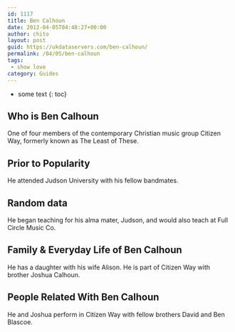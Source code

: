 ```yaml
---
id: 1117
title: Ben Calhoun
date: 2012-04-05T04:48:27+00:00
author: chito
layout: post
guid: https://ukdataservers.com/ben-calhoun/
permalink: /04/05/ben-calhoun
tags:
 - show love
category: Guides
---
```


* some text
{: toc}


## Who is  Ben Calhoun
                  
                  
                  
One of four members of the contemporary Christian music group Citizen Way, formerly known as The Least of These.
                  
                
                
                
## Prior to Popularity 
                  
                  
                  
He attended Judson University with his fellow bandmates.
                  
                
                
                
## Random data 
                  
                  
                  
He began teaching for his alma mater, Judson, and would also teach at Full Circle Music Co.
                  
                
                
                
## Family & Everyday Life of Ben Calhoun
                  
                  
                  
He has a daughter with his wife Alison. He is part of Citizen Way with brother Joshua Calhoun.
                  
                
                
                
## People Related With  Ben Calhoun
                  
                  
                  
He and Joshua perform in Citizen Way with fellow brothers David and Ben Blascoe.
                  
                
              
            
          
          
          
    
    
  
